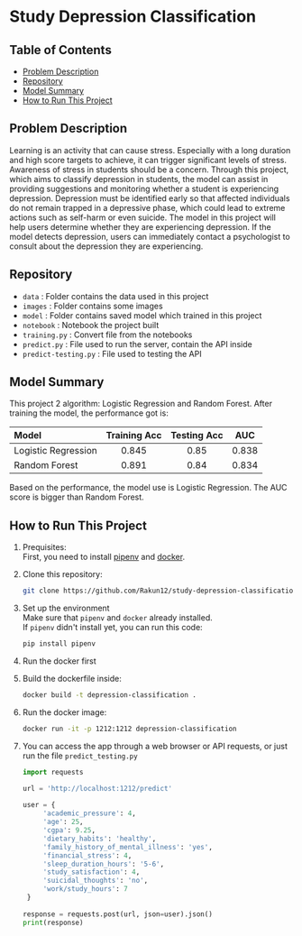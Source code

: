# Study Depression Classification

## Table of Contents
- [Problem Description](#problem-description)
- [Repository](#repository)
- [Model Summary](#model-summary)
- [How to Run This Project](#how-to-run-this-project)

## Problem Description
Learning is an activity that can cause stress. Especially with a long duration and high score targets to achieve, it can trigger significant levels of stress. Awareness of stress in students should be a concern. Through this project, which aims to classify depression in students, the model can assist in providing suggestions and monitoring whether a student is experiencing depression. Depression must be identified early so that affected individuals do not remain trapped in a depressive phase, which could lead to extreme actions such as self-harm or even suicide. The model in this project will help users determine whether they are experiencing depression. If the model detects depression, users can immediately contact a psychologist to consult about the depression they are experiencing.

## Repository
- `data` : Folder contains the data used in this project
- `images` : Folder contains some images
- `model` : Folder contains saved model which trained in this project
- `notebook` : Notebook the project built
- `training.py` : Convert file from the notebooks
- `predict.py` : File used to run the server, contain the API inside
- `predict-testing.py` : File used to testing the API

## Model Summary
This project 2 algorithm: Logistic Regression and Random Forest. After training the model, the performance got is:

| Model               | Training Acc | Testing Acc | AUC   | 
|:--------------------|:------------:|:-----------:|:-----:|
| Logistic Regression | 0.845        | 0.85        | 0.838 |
| Random Forest       | 0.891        | 0.84        | 0.834 |

Based on the performance, the model use is Logistic Regression. The AUC score is bigger than Random Forest.


## How to Run This Project

1. Prequisites:\
   First, you need to install [pipenv](https://pipenv.pypa.io/en/latest/) and [docker](https://www.docker.com/products/docker-desktop/).
   
2. Clone this repository:
   ```bash
   git clone https://github.com/Rakun12/study-depression-classification.git
   ```
3. Set up the environment\
   Make sure that `pipenv` and `docker` already installed.\
   If `pipenv` didn't install yet, you can run this code:
   ```bash
   pip install pipenv
   ```
4. Run the docker first
5. Build the dockerfile inside:
   ```bash
   docker build -t depression-classification .
   ```
6. Run the docker image:
   ```bash
   docker run -it -p 1212:1212 depression-classification
   ```
7. You can access the app through a web browser or API requests, or just run the file `predict_testing.py`
   ```python
   import requests

   url = 'http://localhost:1212/predict'
    
   user = {
        'academic_pressure': 4, 
        'age': 25, 
        'cgpa': 9.25, 
        'dietary_habits': 'healthy',
        'family_history_of_mental_illness': 'yes',
        'financial_stress': 4,
        'sleep_duration_hours': '5-6', 
        'study_satisfaction': 4, 
        'suicidal_thoughts': 'no',
        'work/study_hours': 7
    }
    
   response = requests.post(url, json=user).json()
   print(response)
   ```
